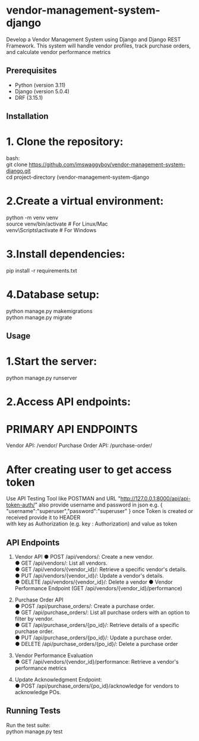 # vendor-management-system-django

Develop a Vendor Management System using Django and Django REST Framework. This
system will handle vendor profiles, track purchase orders, and calculate vendor performance
metrics

## Prerequisites

- Python (version 3.11)
- Django (version 5.0.4)
- DRF (3.15.1)

## Installation

# 1. Clone the repository:
   bash:  
   git clone https://github.com/imswaggyboy/vendor-management-system-django.git  
   cd project-directory (vendor-management-system-django  

# 2.Create a virtual environment:
python -m venv venv  
source venv/bin/activate  # For Linux/Mac  
venv\Scripts\activate     # For Windows  

# 3.Install dependencies:
pip install -r requirements.txt  

# 4.Database setup:
python manage.py makemigrations  
python manage.py migrate  

## Usage
# 1.Start the server:
python manage.py runserver  

# 2.Access API endpoints:

# PRIMARY API ENDPOINTS
Vendor API: /vendor/
Purchase Order API: /purchase-order/  


# After creating user to get access token  
Use API Testing Tool like POSTMAN and URL "http://127.0.0.1:8000/api/api-token-auth/"
also provide username and password in json e.g. { "username":"superuser","password":"superuser" } 
once Token is created or received provide it to HEADER  
with key as Authorization (e.g. key : Authorization) and value as token <received-token>  



## API Endpoints
1) Vendor API 
● POST /api/vendors/: Create a new vendor.  
● GET /api/vendors/: List all vendors.  
● GET /api/vendors/{vendor_id}/: Retrieve a specific vendor's details.  
● PUT /api/vendors/{vendor_id}/: Update a vendor's details.  
● DELETE /api/vendors/{vendor_id}/: Delete a vendor
● Vendor Performance Endpoint (GET /api/vendors/{vendor_id}/performance)

2) Purchase Order API  
● POST /api/purchase_orders/: Create a purchase order.   
● GET /api/purchase_orders/: List all purchase orders with an option to filter by vendor.   
● GET /api/purchase_orders/{po_id}/: Retrieve details of a specific purchase order.   
● PUT /api/purchase_orders/{po_id}/: Update a purchase order.  
● DELETE /api/purchase_orders/{po_id}/: Delete a purchase order   
  
3) Vendor Performance Evaluation  
● GET /api/vendors/{vendor_id}/performance: Retrieve a vendor's performance metrics

4) Update Acknowledgment Endpoint:  
● POST /api/purchase_orders/{po_id}/acknowledge for vendors to acknowledge POs.  


## Running Tests  
Run the test suite:  
  python manage.py test